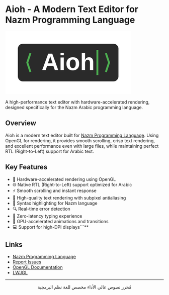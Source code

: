 # Aioh - A Modern Text Editor for Nazm Programming Language

![Aioh Editor Logo](assets/aioh-logo.svg)

<div>
A high-performance text editor with hardware-accelerated rendering, designed specifically for the Nazm Arabic programming language.
</div>

## Overview

Aioh is a modern text editor built for [Nazm Programming Language](https://github.com/sherif-ibn-nasser/nazm-lang).
Using OpenGL for rendering, it provides smooth scrolling, crisp text rendering, and excellent performance even with
large files, while maintaining perfect RTL (Right-to-Left) support for Arabic text.

## Key Features

- 🚀 Hardware-accelerated rendering using OpenGL
- 🌐 Native RTL (Right-to-Left) support optimized for Arabic
- ⚡ Smooth scrolling and instant response
- 🎨 High-quality text rendering with subpixel antialiasing
- 📝 Syntax highlighting for Nazm language
- 🔍 Real-time error detection
- 🎯 Zero-latency typing experience
- 🌙 GPU-accelerated animations and transitions
- 💻 Support for high-DPI displays```**

## Links

- [Nazm Programming Language](https://github.com/sherif-ibn-nasser/nazm-lang)
- [Report Issues](https://github.com/yourusername/aioh/issues)
- [OpenGL Documentation](https://www.opengl.org/)
- [LWJGL](www.lwjgl.org)

---

<div align="center">
مُحرر نصوص عالي الأداء مخصص للغة نظم البرمجية
</div>
